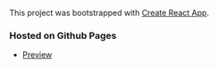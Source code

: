 This project was bootstrapped with [Create React App](https://github.com/facebook/create-react-app).

### Hosted on Github Pages

- [Preview](http://fdograph.github.io/cubeception)
